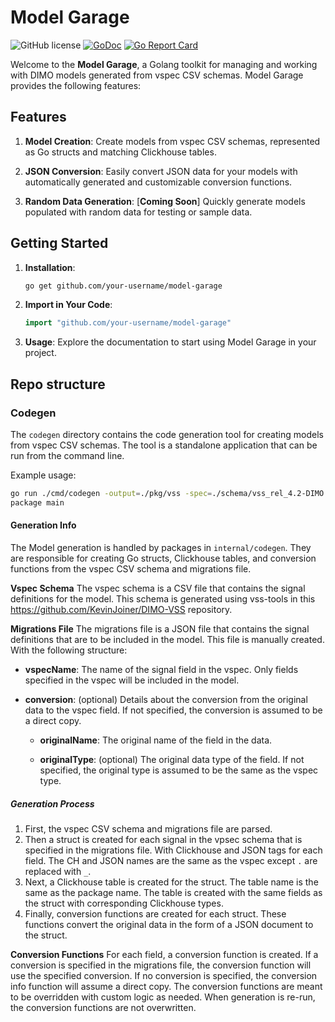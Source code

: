 # Model Garage

![GitHub license](https://img.shields.io/badge/license-Apache%202.0-blue.svg)
[![GoDoc](https://godoc.org/github.com/KevinJoiner/model-garage?status.svg)](https://godoc.org/github.com/KevinJoiner/model-garage)
[![Go Report Card](https://goreportcard.com/badge/github.com/KevinJoiner/model-garage)](https://goreportcard.com/report/github.com/KevinJoiner/model-garage)

Welcome to the **Model Garage**, a Golang toolkit for managing and working with DIMO models generated from vspec CSV schemas. Model Garage provides the following features:

## Features

1. **Model Creation**: Create models from vspec CSV schemas, represented as Go structs and matching Clickhouse tables.

2. **JSON Conversion**: Easily convert JSON data for your models with automatically generated and customizable conversion functions.

3. **Random Data Generation**: [**Coming Soon**] Quickly generate models populated with random data for testing or sample data.

## Getting Started

1. **Installation**:
   ```bash
   go get github.com/your-username/model-garage
   ```

2. **Import in Your Code**:
   ```go
   import "github.com/your-username/model-garage"
   ```

3. **Usage**:
   Explore the documentation to start using Model Garage in your project.


## Repo structure

### Codegen
The `codegen` directory contains the code generation tool for creating models from vspec CSV schemas. The tool is a standalone application that can be run from the command line.

Example usage:
```bash
go run ./cmd/codegen -output=./pkg/vss -spec=./schema/vss_rel_4.2-DIMO.csv -migrations=./schema/migrations.json -package=vss
package main
```

#### Generation Info
The Model generation is handled by packages in `internal/codegen`. They are responsible for creating Go structs, Clickhouse tables, and conversion functions from the vspec CSV schema and migrations file.

**Vspec Schema** The vspec schema is a CSV file that contains the signal definitions for the model. This schema is generated using vss-tools in this https://github.com/KevinJoiner/DIMO-VSS repository.

**Migrations File** The migrations file is a JSON file that contains the signal definitions that are to be included in the model. This file is manually created. With the following structure:

- **vspecName**: The name of the signal field in the vspec. Only fields specified in the vspec will be included in the model.

- **conversion**: (optional) Details about the conversion from the original data to the vspec field. If not specified, the conversion is assumed to be a direct copy.
	- **originalName**: The original name of the field in the data.

	- **originalType**: (optional) The original data type of the field. If not specified, the original type is assumed to be the same as the vspec type.
##### Generation Process
1. First, the vspec CSV schema and migrations file are parsed.
2. Then a struct is created for each signal in the vpsec schema that is specified in the migrations file. With Clickhouse and JSON tags for each field. The CH and JSON names are the same as the vspec except `.` are replaced with `_`.
3. Next, a Clickhouse table is created for the struct. The table name is the same as the package name. The table is created with the same fields as the struct with corresponding Clickhouse types.
4. Finally, conversion functions are created for each struct. These functions convert the original data in the form of a JSON document to the struct. 

**Conversion Functions**
For each field, a conversion function is created. If a conversion is specified in the migrations file, the conversion function will use the specified conversion. If no conversion is specified, the conversion info function will assume a direct copy. The conversion functions are meant to be overridden with custom logic as needed. When generation is re-run, the conversion functions are not overwritten.